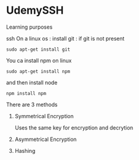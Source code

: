 # UdemySSH
Learning purposes

ssh
On a linux os :
install git : if git is not present 

```
sudo apt-get install git
```
You ca install npm on linux
```
sudo apt-get install npm
```
and then install node 
```
npm install npm
```

There are 3 methods

1. Symmetrical Encryption

   Uses the same key for encryption and decrytion
   
1. Asymmetrical Encryption

1. Hashing
